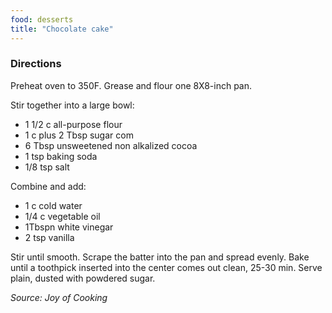```yaml
---
food: desserts
title: "Chocolate cake"
---
```


### Directions

Preheat oven to 350F. Grease and flour one 8X8-inch pan.

Stir together into a large bowl:

- 1 1/2 c all-purpose flour
- 1 c plus 2 Tbsp sugar com
- 6 Tbsp unsweetened non alkalized cocoa
- 1 tsp baking soda
- 1/8 tsp salt

Combine and add:

- 1 c cold water
- 1/4 c vegetable oil
- 1Tbspn white vinegar
- 2 tsp vanilla

Stir until smooth. Scrape the batter into the pan and spread evenly. Bake until a toothpick inserted into the center comes out clean, 25-30 min.
Serve plain, dusted with powdered sugar.

*Source: Joy of Cooking*
